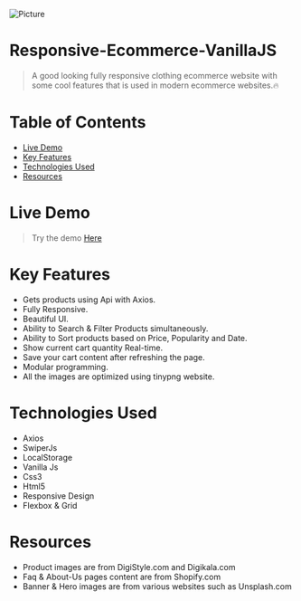 
![Picture](https://i.ibb.co/xYXBWFK/responsive-ecommerce-wearme.jpg)
# Responsive-Ecommerce-VanillaJS
>A good looking fully responsive clothing ecommerce website with some cool features that is used in modern ecommerce websites.🔥

# Table of Contents
* [Live Demo](#Live-demo)
* [Key Features](#key-features)
* [Technologies Used](#technologies-used)
* [Resources](#resources)

# <a name="Live-demo">Live Demo</a>
> Try the demo <a href="https://wearme-sina.netlify.app/">Here</a> 

# <a name="key-features"></a>Key Features
* Gets products using Api with Axios.
* Fully Responsive.
* Beautiful UI.
* Ability to Search & Filter Products simultaneously.
* Ability to Sort products based on Price, Popularity and Date.
* Show current cart quantity Real-time.
* Save your cart content after refreshing the page.
* Modular programming.
* All the images are optimized using tinypng website.

# <a name="technologies-used"></a>Technologies Used
* Axios
* SwiperJs
* LocalStorage
* Vanilla Js
* Css3
* Html5
* Responsive Design
* Flexbox & Grid

# <a name="resources"></a>Resources
* Product images are from DigiStyle.com and Digikala.com
* Faq & About-Us pages content are from Shopify.com
* Banner & Hero images are from various websites such as Unsplash.com
